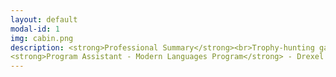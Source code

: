 ```yaml
---
layout: default
modal-id: 1
img: cabin.png
description: <strong>Professional Summary</strong><br>Trophy-hunting gamer, open world completionist, and engaging voice actor with a love for all things international. Social science scholar fascinated by the power of vocal performance in the video game medium, surveillance, and the materiality of digital space. Dedicated and collaborative professional with exemplary customer service skills and over a decade of experience in the fields of healthcare, academia, and entertainment media. <br><br></strong><strong>Voice Actor / Transcript Editor </strong> - Bloody Disgusting, LLC, Remote, September 2021 - Present<br><strong>Writing Center Tutor</strong> - RPI Center for Global Communication + Design (COMM+D), Troy, NY, USA, January 2024 - Present<strong>Undergraduate Teaching Assistant for Dr. Ralph Noble</strong> - AI in the Information Age / Motivation and Performance Courses, Troy, NY, USA, August 2023 - December 2023<br><strong>Access Coordinator - Global Patient Services</strong> - Children’s Hospital of Philadelphia (CHOP), Philadelphia, PA, USA November 2018 - July 2022<br><strong>Greater Philadelphia Coronavirus HelpLine - Contact Tracing Center</strong> - Children’s Hospital of Philadelphia (CHOP), Philadelphia, PA, USA, July 2020 - February 2021<br><strong>Program Assistant - Department of Communication</strong> - Drexel University, Philadelphia, PA, USA, January 2015 - October 2018<br><strong>Adjunct Chinese Instructor - Modern Languages Program</strong> - Drexel University, Philadelphia, PA, USA, September 2014 - September 2016<br>
<strong>Program Assistant - Modern Languages Program</strong> - Drexel University, Philadelphia, PA, USA, November 2013 - June 2014<strong>Airport Coordinator / Assistant to the Regional Travel & Logistics Coordinator</strong> - AFS-USA, New York City, NY, USA, Summer 2013<br><strong>Freelance Journalist / Blog Writer</strong> - Viacom - MTV Korea, New York City, NY, USA, March 2012 - January 2013<br><strong>Actor - SHADES Theater (Student Health Advocates Developing Educational Scenarios)</strong> - Rutgers University Health Services, New Brunswick, NJ, USA, September 2008 - June 2012<br><strong>Sales Associate / Facilities Maintenance Associate / Cashier - Victoria’s Secret</strong> - Deptford, NJ, USA, June 2009 - January 2010<br>Education</strong><br>Doctor of Philosophy - Critical Game Design <em>(in progress)</em><br>Rensselaer Polytechnic Institute, Troy, NY, USA<br><br>Master of Science - Science, Technology & Society<br>Drexel University, Philadelphia, PA, USA<br><br>Bachelor of Arts - Spanish and Mandarin Chinese Double Major<br>Rutgers, The State University of New Jersey, New Brunswick, NJ, USA<br> <p><a href="https://rpiexchange-my.sharepoint.com/:b:/g/personal/bowerj6_rpi_edu/Echqe1Y5CbJArXlAMGQkZywB5SCI71z8TX57iwtMhbZdGw"> <br>Link to Resume (PDF)</a></p>
---
```

